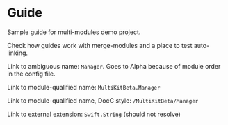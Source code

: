 # Guide

Sample guide for multi-modules demo project.

Check how guides work with merge-modules and a place to
test auto-linking.

Link to ambiguous name: `Manager`.  Goes to Alpha because of module
order in the config file.

Link to module-qualified name: `MultiKitBeta.Manager`

Link to module-qualified name, DocC style: `/MultiKitBeta/Manager`

Link to external extension: `Swift.String` (should not resolve)
